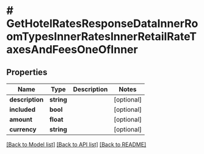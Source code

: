 # # GetHotelRatesResponseDataInnerRoomTypesInnerRatesInnerRetailRateTaxesAndFeesOneOfInner

## Properties

Name | Type | Description | Notes
------------ | ------------- | ------------- | -------------
**description** | **string** |  | [optional]
**included** | **bool** |  | [optional]
**amount** | **float** |  | [optional]
**currency** | **string** |  | [optional]

[[Back to Model list]](../../README.md#models) [[Back to API list]](../../README.md#endpoints) [[Back to README]](../../README.md)
